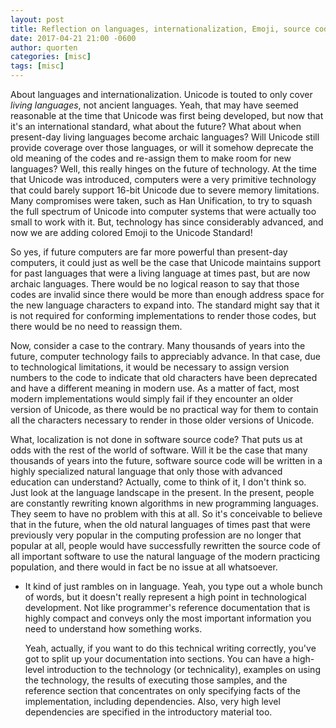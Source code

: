 ```yaml
---
layout: post
title: Reflection on languages, internationalization, Emoji, source code
date: 2017-04-21 21:00 -0600
author: quorten
categories: [misc]
tags: [misc]
---
```


About languages and internationalization.  Unicode is touted to only
cover _living languages_, not ancient languages.  Yeah, that may have
seemed reasonable at the time that Unicode was first being developed,
but now that it's an international standard, what about the future?
What about when present-day living languages become archaic languages?
Will Unicode still provide coverage over those languages, or will it
somehow deprecate the old meaning of the codes and re-assign them to
make room for new languages?  Well, this really hinges on the future
of technology.  At the time that Unicode was introduced, computers
were a very primitive technology that could barely support 16-bit
Unicode due to severe memory limitations.  Many compromises were
taken, such as Han Unification, to try to squash the full spectrum of
Unicode into computer systems that were actually too small to work
with it.  But, technology has since considerably advanced, and now we
are adding colored Emoji to the Unicode Standard!

So yes, if future computers are far more powerful than present-day
computers, it could just as well be the case that Unicode maintains
support for past languages that were a living language at times past,
but are now archaic languages.  There would be no logical reason to
say that those codes are invalid since there would be more than enough
address space for the new language characters to expand into.  The
standard might say that it is not required for conforming
implementations to render those codes, but there would be no need to
reassign them.

<!-- more -->

Now, consider a case to the contrary.  Many thousands of years into
the future, computer technology fails to appreciably advance.  In that
case, due to technological limitations, it would be necessary to
assign version numbers to the code to indicate that old characters
have been deprecated and have a different meaning in modern use.  As a
matter of fact, most modern implementations would simply fail if they
encounter an older version of Unicode, as there would be no practical
way for them to contain all the characters necessary to render in
those older versions of Unicode.

What, localization is not done in software source code?  That puts us
at odds with the rest of the world of software.  Will it be the case
that many thousands of years into the future, software source code
will be written in a highly specialized natural language that only
those with advanced education can understand?  Actually, come to think
of it, I don't think so.  Just look at the language landscape in the
present.  In the present, people are constantly rewriting known
algorithms in new programming languages.  They seem to have no problem
with this at all.  So it's conceivable to believe that in the future,
when the old natural languages of times past that were previously very
popular in the computing profession are no longer that popular at all,
people would have successfully rewritten the source code of all
important software to use the natural language of the modern
practicing population, and there would in fact be no issue at all
whatsoever.

* It kind of just rambles on in language.  Yeah, you type out a whole
  bunch of words, but it doesn't really represent a high point in
  technological development.  Not like programmer's reference
  documentation that is highly compact and conveys only the most
  important information you need to understand how something works.

  Yeah, actually, if you want to do this technical writing correctly,
  you've got to split up your documentation into sections.  You can
  have a high-level introduction to the technology (or technicality),
  examples on using the technology, the results of executing those
  samples, and the reference section that concentrates on only
  specifying facts of the implementation, including dependencies.
  Also, very high level dependencies are specified in the introductory
  material too.
